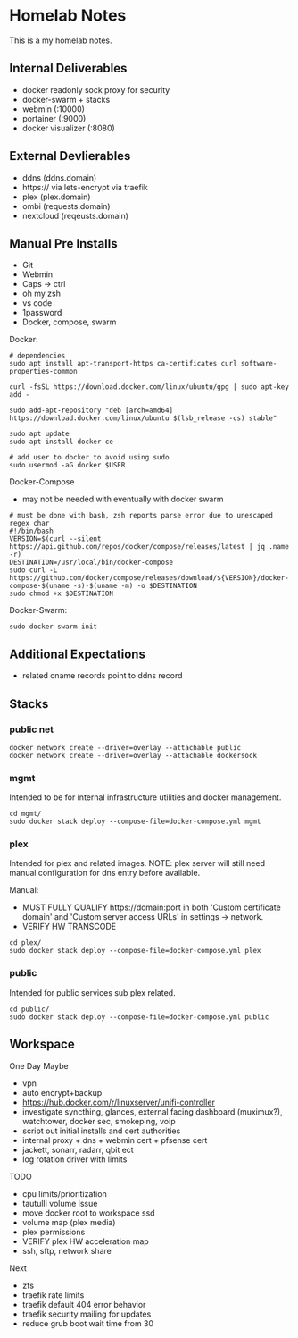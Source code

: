 # Homelab Notes

This is a my homelab notes.

## Internal Deliverables

* docker readonly sock proxy for security
* docker-swarm + stacks
* webmin (:10000)
* portainer (:9000)
* docker visualizer (:8080)

## External Devlierables

* ddns (ddns.domain)
* https:// via lets-encrypt via traefik
* plex (plex.domain)
* ombi (requests.domain)
* nextcloud (reqeusts.domain)

## Manual Pre Installs

* Git
* Webmin
* Caps -> ctrl
* oh my zsh
* vs code
* 1password
* Docker, compose, swarm

Docker:

```shell
# dependencies
sudo apt install apt-transport-https ca-certificates curl software-properties-common

curl -fsSL https://download.docker.com/linux/ubuntu/gpg | sudo apt-key add -

sudo add-apt-repository "deb [arch=amd64] https://download.docker.com/linux/ubuntu $(lsb_release -cs) stable"

sudo apt update
sudo apt install docker-ce

# add user to docker to avoid using sudo
sudo usermod -aG docker $USER
```

Docker-Compose

* may not be needed with eventually with docker swarm

```shell
# must be done with bash, zsh reports parse error due to unescaped regex char
#!/bin/bash
VERSION=$(curl --silent https://api.github.com/repos/docker/compose/releases/latest | jq .name -r)
DESTINATION=/usr/local/bin/docker-compose
sudo curl -L https://github.com/docker/compose/releases/download/${VERSION}/docker-compose-$(uname -s)-$(uname -m) -o $DESTINATION
sudo chmod +x $DESTINATION
```

Docker-Swarm:

```shell
sudo docker swarm init
```

## Additional Expectations

* related cname records point to ddns record

## Stacks

### public net
```shell
docker network create --driver=overlay --attachable public
docker network create --driver=overlay --attachable dockersock
```

### mgmt

Intended to be for internal infrastructure utilities and docker management.

```shell
cd mgmt/
sudo docker stack deploy --compose-file=docker-compose.yml mgmt
```

### plex

Intended for plex and related images. NOTE: plex server will still need manual configuration for dns entry before available.

Manual:

* MUST FULLY QUALIFY https://domain:port in both 'Custom certificate domain' and 'Custom server access URLs' in settings -> network.
* VERIFY HW TRANSCODE

```shell
cd plex/
sudo docker stack deploy --compose-file=docker-compose.yml plex
```

### public

Intended for public services sub plex related.

```shell
cd public/
sudo docker stack deploy --compose-file=docker-compose.yml public
```

## Workspace

One Day Maybe

* vpn
* auto encrypt+backup
* https://hub.docker.com/r/linuxserver/unifi-controller
* investigate syncthing, glances, external facing dashboard (muximux?), watchtower, docker sec, smokeping, voip
* script out initial installs and cert authorities
* internal proxy + dns + webmin cert + pfsense cert
* jackett, sonarr, radarr, qbit ect
* log rotation driver with limits

TODO

* cpu limits/prioritization
* tautulli volume issue
* move docker root to workspace ssd
* volume map (plex media)
* plex permissions
* VERIFY plex HW acceleration map
* ssh, sftp, network share

Next
* zfs
* traefik rate limits
* traefik default 404 error behavior
* traefik security mailing for updates
* reduce grub boot wait time from 30
